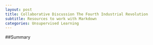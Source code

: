 ```yaml
---
layout: post
title: Collaborative Discussion The Fourth Industrial Revolution
subtitle: Resources to work with Markdown
categories: Unsupervised Learning
---
```


##Summary
